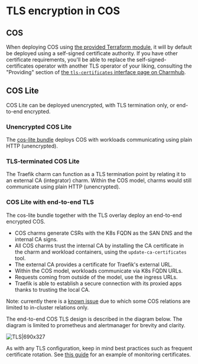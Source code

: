# TLS encryption in COS

## COS

When deploying COS using [the provided Terraform module](https://github.com/canonical/observability/tree/main/terraform/modules/cos), it will by default be deployed using a self-signed certificate authority. If you have other certificate requirements, you'll be able to replace the self-signed-certificates operator with another TLS operator of your liking, consulting the "Providing" section of [the `tls-certificates` interface page on Charmhub](https://charmhub.io/integrations/tls-certificates).

## COS Lite

COS Lite can be deployed unencrypted, with TLS termination only, or end-to-end encrypted.

### Unencrypted COS Lite
The [cos-lite bundle](https://charmhub.io/cos-lite) deploys COS with workloads communicating using plain HTTP (unencrypted).

### TLS-terminated COS Lite
The Traefik charm can function as a TLS termination point by relating it to an external CA (integrator) charm. Within the COS model, charms would still communicate using plain HTTP (unencrypted).

### COS Lite with end-to-end TLS
The cos-lite bundle together with the TLS overlay deploy an end-to-end encrypted COS.
- COS charms generate CSRs with the K8s FQDN as the SAN DNS and the internal CA signs.
- All COS charms trust the internal CA by installing the CA certificate in the charm and workload containers, using the `update-ca-certificates` tool.
- The external CA provides a certificate for Traefik's external URL.
- Within the COS model, workloads communicate via K8s FQDN URLs.
- Requests coming from outside of the model, use the ingress URLs.
- Traefik is able to establish a secure connection with its proxied apps thanks to trusting the local CA.

Note: currently there is a [known issue](https://github.com/canonical/operator/issues/970) due to which some COS relations are limited to in-cluster relations only.

The end-to-end COS TLS design is described in the diagram below. The diagram is limited to prometheus and alertmanager for brevity and clarity.

![TLS|690x327](upload://cSpBUYTLRbV26SlzNheN95e79FJ.png)

As with any TLS configuration, keep in mind best practices such as frequent certificate rotation.  See [this guide](https://charmhub.io/blackbox-exporter-k8s/docs/monitor-ssl-certificates) for an example of monitoring certificates.